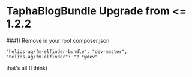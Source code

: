 TaphaBlogBundle Upgrade from <= 1.2.2
============

###1)  Remove in your root composer.json

    "helios-ag/fm-elfinder-bundle": "dev-master",
    "helios-ag/fm-elfinder": "2.*@dev"

that's all (I think)